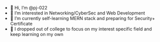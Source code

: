 - 👋 Hi, I’m @pj-022
- 👀 I’m interested in Networking/CyberSec and Web Development
- 🌱 I’m currently self-learning MERN stack and preparing for Security+ Certificate
- 💞️ I dropped out of college to focus on my interest specific field and keep learning on my own

<!---
pj-022/pj-022 is a ✨ special ✨ repository because its `README.md` (this file) appears on your GitHub profile.
You can click the Preview link to take a look at your changes.
--->
